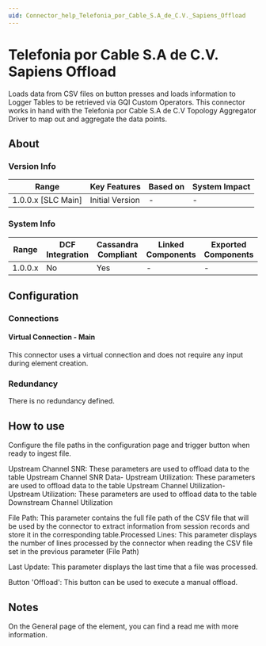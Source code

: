 ```yaml
---
uid: Connector_help_Telefonia_por_Cable_S.A_de_C.V._Sapiens_Offload
---
```


# Telefonia por Cable S.A de C.V. Sapiens Offload

Loads data from CSV files on button presses and loads information to Logger Tables to be retrieved via GQI Custom Operators. This connector works in hand with the Telefonia por Cable S.A de C.V Topology Aggregator Driver to map out and aggregate the data points.

## About

### Version Info

| **Range**            | **Key Features** | **Based on** | **System Impact** |
|----------------------|------------------|--------------|-------------------|
| 1.0.0.x \[SLC Main\] | Initial Version  | \-           | \-                |

### System Info

| **Range** | **DCF Integration** | **Cassandra Compliant** | **Linked Components** | **Exported Components** |
|-----------|---------------------|-------------------------|-----------------------|-------------------------|
| 1.0.0.x   | No                  | Yes                     | \-                    | \-                      |

## Configuration

### Connections

#### Virtual Connection - Main

This connector uses a virtual connection and does not require any input during element creation.

### Redundancy

There is no redundancy defined.

## How to use

Configure the file paths in the configuration page and trigger button when ready to ingest file.

Upstream Channel SNR: These parameters are used to offload data to the table Upstream Channel SNR Data- Upstream Utilization: These parameters are used to offload data to the table Upstream Channel Utilization- Upstream Utilization: These parameters are used to offload data to the table Downstream Channel Utilization

File Path: This parameter contains the full file path of the CSV file that will be used by the connector to extract information from session records and store it in the corresponding table.Processed Lines: This parameter displays the number of lines processed by the connector when reading the CSV file set in the previous parameter (File Path)

Last Update: This parameter displays the last time that a file was processed.

Button 'Offload': This button can be used to execute a manual offload.

## Notes

On the General page of the element, you can find a read me with more information.
